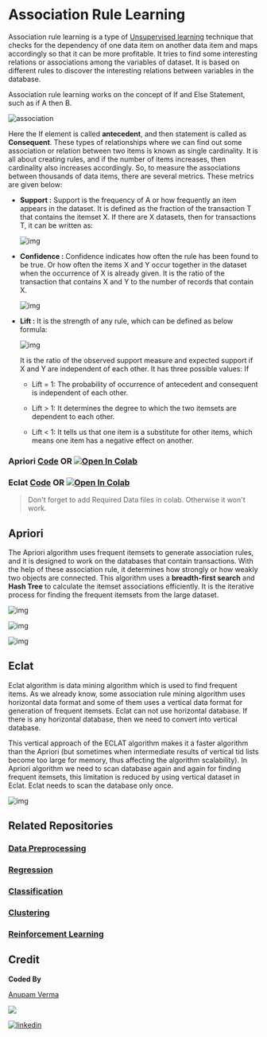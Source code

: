 # Association Rule Learning

Association rule learning is a type of [Unsupervised learning](https://en.wikipedia.org/wiki/Unsupervised_learning) technique that checks for the dependency of one data item on another data item and maps accordingly so that it can be more profitable. It tries to find some interesting relations or associations among the variables of dataset. It is based on different rules to discover the interesting relations between variables in the database.

Association rule learning works on the concept of If and Else Statement, such as if A then B.

![association](https://static.javatpoint.com/tutorial/machine-learning/images/association-rule-learning2.png)

Here the If element is called **antecedent**, and then statement is called as **Consequent**. These types of relationships where we can find out some association or relation between two items is known as single cardinality. It is all about creating rules, and if the number of items increases, then cardinality also increases accordingly. So, to measure the associations between thousands of data items, there are several metrics. These metrics are given below:

- **Support :** Support is the frequency of A or how frequently an item appears in the dataset. It is defined as the fraction of the transaction T that contains the itemset X. If there are X datasets, then for transactions T, it can be written as:

     ![img](https://static.javatpoint.com/tutorial/machine-learning/images/association-rule-learning3.png)
     
 
- **Confidence :** Confidence indicates how often the rule has been found to be true. Or how often the items X and Y occur together in the dataset when the occurrence of X is already given. It is the ratio of the transaction that contains X and Y to the number of records that contain X.

     ![img](https://static.javatpoint.com/tutorial/machine-learning/images/association-rule-learning4.png)
     
     
- **Lift :** It is the strength of any rule, which can be defined as below formula:

     ![img](https://static.javatpoint.com/tutorial/machine-learning/images/association-rule-learning5.png)
     
     It is the ratio of the observed support measure and expected support if X and Y are independent of each other. It has three possible values: If
     
     - Lift = 1: The probability of occurrence of antecedent and consequent is independent of each other.
     
     - Lift > 1: It determines the degree to which the two itemsets are dependent to each other.
     
     - Lift < 1: It tells us that one item is a substitute for other items, which means one item has a negative effect on another.



### Apriori [Code](https://github.com/anupam215769/Association-Rule-Learning-ML/blob/main/Apriori/apriori.ipynb) OR <a href="https://colab.research.google.com/github/anupam215769/Association-Rule-Learning-ML/blob/main/Apriori/apriori.ipynb"><img src="https://colab.research.google.com/assets/colab-badge.svg" alt="Open In Colab"></a>

### Eclat [Code](https://github.com/anupam215769/Association-Rule-Learning-ML/blob/main/Eclat/eclat.ipynb) OR <a href="https://colab.research.google.com/github/anupam215769/Association-Rule-Learning-ML/blob/main/Eclat/eclat.ipynb"><img src="https://colab.research.google.com/assets/colab-badge.svg" alt="Open In Colab"></a>

> Don't forget to add Required Data files in colab. Otherwise it won't work.


## Apriori

The Apriori algorithm uses frequent itemsets to generate association rules, and it is designed to work on the databases that contain transactions. With the help of these association rule, it determines how strongly or how weakly two objects are connected. This algorithm uses a **breadth-first search** and **Hash Tree** to calculate the itemset associations efficiently. It is the iterative process for finding the frequent itemsets from the large dataset.

![img](https://i.imgur.com/nt3V6WG.png)

![img](https://i.imgur.com/EChIZR6.png)

![img](https://i.imgur.com/athxaW5.png)


## Eclat

Eclat algorithm is data mining algorithm which is used to find frequent items. As we already know, some association rule mining algorithm uses horizontal data format and some of them uses a vertical data format for generation of frequent itemsets. Eclat can not use horizontal database. If there is any horizontal database, then we need to convert into vertical database.

This vertical approach of the ECLAT algorithm makes it a faster algorithm than the Apriori (but sometimes when intermediate results of vertical tid lists become too large for memory, thus affecting the algorithm scalability). In Apriori algorithm we need to scan database again and again for finding frequent itemsets, this limitation is reduced by using vertical dataset in Eclat. Eclat needs to scan the database only once.

![img](https://i.imgur.com/rIVRLxD.png)

## Related Repositories

### [Data Preprocessing](https://github.com/anupam215769/Data-Preprocessing-ML)

### [Regression](https://github.com/anupam215769/Regression-ML)

### [Classification](https://github.com/anupam215769/Classification-ML)

### [Clustering](https://github.com/anupam215769/Clustering-ML)

### [Reinforcement Learning](https://github.com/anupam215769/Reinforcement-Learning-ML)

## Credit

**Coded By**

[Anupam Verma](https://github.com/anupam215769)

<a href="https://github.com/anupam215769/Association-Rule-Learning-ML/graphs/contributors">
  <img src="https://contributors-img.web.app/image?repo=anupam215769/Association-Rule-Learning-ML" />
</a>

[![linkedin](https://img.shields.io/badge/linkedin-0A66C2?style=for-the-badge&logo=linkedin&logoColor=white)](https://www.linkedin.com/in/anupam-verma-383855223/)
